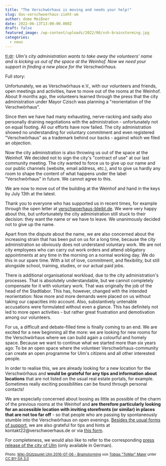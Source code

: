 ```yaml
---
title: "The Verschwörhaus is moving and needs your help!"
slug: das-verschwoerhaus-zieht-um
author: dome Meißner
date: 2022-06-13T13:00:00.000Z
draft: false
featured_image: /wp-content/uploads/2022/06/vsh-brainstorming.jpg
categories:
  - news
---
```


<abbr title="too long; didn't read">tl;dr</abbr>: _Ulm's city administration wants to take away the volunteers' name and is kicking us out of the space at the Weinhof. Now we need your support in finding a new place for the Verschwörhaus._

Full story: 

Unfortunately, we as Verschwörhaus e.V., with our volunteers and friends, open meetings and activities, have to move out of the rooms at the Weinhof. About 9 months ago, the volunteers learned through the press that the city administration under Mayor Czisch was planning a "reorientation of the Verschwörhaus". 

Since then we have had many exhausting, nerve-racking and sadly also personally draining negotiations with the administration - unfortunately not on equal footing. All our efforts have now failed. The city administration showed no understanding for voluntary commitment and even registered "Verschwörhaus" as a trademark behind our backs - against which we filed an objection.

Now the city administration is also throwing us out of the space at the Weinhof. We decided not to sign the city's "contract of use" at our last community meeting. The city wanted to force us to give up our name and our public channels (website, email address, etc.), and to give us hardly any room to shape the content of what happens under the label "Verschwörhaus" in future. We cannot agree to this.

We are now to move out of the building at the Weinhof and hand in the keys by July 13th at the latest.

Thank you to everyone who has supported us in recent times, for example through the open letter at [verschwoerhaus-bleibt.de](https://verschwoerhaus-bleibt.de). We were very happy about this, but unfortunately the city administration still stuck to their decision: they want the name or we have to leave. We unanimously decided not to give up the name.

Apart from the dispute about the name, we are also concerned about the increasing strain that has been put on us for a long time, because the city administration so obviously does not understand voluntary work. We are not city employees who can carry out work orders and attend obligatory appointments at any time in the morning on a normal working day. We do this in our spare time. With a lot of love, commitment, and flexibility, but still alongside school, training, studies, or our actual paid jobs.

There is additional organisational workload, due to the city administration's processes. That is absolutely understandable, but we cannot completely compensate for it with voluntary work. That was originally the job of the head of the Stadtlabor. This has, however, changed with the intended reorientation: Now more and more demands were placed on us without taking our capacities into account. Also, substantively untenable accusations were formulated without even a glance. This has definitely not led to more open activities - but rather great frustration and demotivation among our volunteers.

For us, a difficult and debate-filled time is finally coming to an end. We are excited for a new beginning all the more: we are looking for new rooms for the Verschwörhaus where we can build again a colourful and homely space. Because we want to continue what we started more than six years ago: To be an open space where the volunteer Verschwörhaus-community can create an open programme for Ulm's citizens and all other interested people.

In order to realise this, we are already looking for a new location for the Verschwörhaus and **would be grateful for any tips and information about locations** that are not listed on the usual real estate portals, for example. Sometimes really exciting possibilities can be found through personal contacts!

We are especially concerned about loosing as little as possible of the charm of the previous rooms at the Weinhof and **are therefore particularly looking for an accessible location with inviting storefronts (or similar) in places that are not too far off** - so that people who are passing by spontaneously stumble into the Verschwörhaus on open evenings. [Besides the usual forms of support](/spenden/), we are also grateful for tips and hints at kontakt<!-- -->22@verschwoerhaus.<!-- nospam.example -->de or via [this form](https://forms.gle/Z2GddN17hjPof1rJ9).

For completeness, we would also like to refer to the corresponding [press release of the city of Ulm](https://www.ulm.de/leben-in-ulm/digitale-stadt/meldungen/2022_06_juni/vsh_verein_abstimmung_juni2022) (only available in German).

<small>
Photo: <a href="https://commons.wikimedia.org/wiki/File:Wiki-Stützpunkt_Ulm_2016-07-06_-_Brainstorming.jpg">Wiki-Stützpunkt Ulm 2016-07-06 - Brainstorming</a> von <a href="https://commons.wikimedia.org/wiki/User:Tobias_%22ToMar%22_Maier">Tobias "ToMar" Maier</a> unter <a href="https://creativecommons.org/licenses/by-sa/3.0/legalcode" rel="license">CC BY-SA 3.0</a>
</small>
